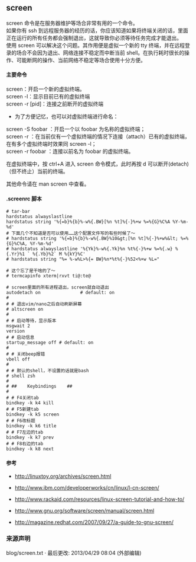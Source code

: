 ---
---

## screen

screen 命令是在服务器维护等场合非常有用的一个命令。  
如果你有 ssh 到远程服务器的经历的话，你应该知道如果将终端关闭的话，里面正在运行的所有任务都会强制退出，这就导致你必须等待任务完成才能退出。  
使用 screen 可以解决这个问题。其作用便是虚拟一个新的 tty 终端，并在远程登录的场合不会因为退出、网络连接不稳定而中断当前 shell。在执行耗时很长的操作、可能断网的操作、当前网络不稳定等场合使用十分方便。

#### 主要命令

screen：开启一个新的虚拟终端。  
screen -l：显示目前已有的虚拟终端  
screen -r [pid]：连接之前断开的虚拟终端

- 为了方便记忆，也可以对虚拟终端进行命名：

screen -S foobar ：开启一个以 foobar 为名称的虚拟终端；  
screen -r ：在当前仅有一个虚拟终端的情况下连接（attach）已有的虚拟终端，在有多个虚拟终端时效果同 screen -l；  
screen -r foobar ：连接以前名为 foobar 的虚拟终端。

在虚拟终端中，按 ctrl+A 进入 screen 命令模式，此时再按 d 可以断开(detach)（但不终止）当前的终端。

其他命令请在 man screen 中查看。

#### .screenrc 脚本

    # tar-bar
    hardstatus alwayslastline
    hardstatus string '%{=b}%{b}%-w%{.BW}[%n %t]%{-}%+w %=%{G}%C%A %Y-%m-%d'
    # 下面几个不知道是否可以使用……这个配置文件写的有些时候了～
    # hardstatus string '%{=b}%{b}%-w%{.BW}%10&gt;[%n %t]%{-}%+w%&lt; %=%{G}%C%A, %Y-%m-%d'
    # hardstatus alwayslastline '%{Yk}%-w%{.Yk}%n %t%{-}%+w %=%{.w} %{.Yr}%1 ` %{.Yb}%2` M %{kY}%C'
    # hardstatus string "%= %-w%L>%{= BW}%n*%t%{-}%52<%+w %L="
     
    # 这个忘了是干啥的了～
    # termcapinfo xterm|rxvt ti@:te@
     
    # screen里面的所有进程退出，screen就自动退出
    autodetach on               # default: on
    #
    # # 退出vim/nano之后自动刷新屏幕
    # altscreen on
    #
    # # 启动等待，显示版本
    msgwait 2
    version
    # # 启动信息
    startup_message off # default: on
    #
    # # 关闭beep报错
    vbell off
    #
    # # 默认的shell，不设置的话就是bash
    # shell zsh
    #
    # ##    Keybindings    ##
    #
    # # F4关闭tab
    bindkey -k k4 kill
    # # F5新建tab
    bindkey -k k5 screen
    # # F6改标题
    bindkey -k k6 title
    # # F7左边的tab
    bindkey -k k7 prev
    # # F8右边的tab
    bindkey -k k8 next

#### 参考

- <http://linuxtoy.org/archives/screen.html>

- <http://www.ibm.com/developerworks/cn/linux/l-cn-screen/>

- <http://www.rackaid.com/resources/linux-screen-tutorial-and-how-to/>

- <http://www.gnu.org/software/screen/manual/screen.html>

- <http://magazine.redhat.com/2007/09/27/a-guide-to-gnu-screen/>

### 来源声明

blog/screen.txt · 最后更改: 2013/04/29 08:04 (外部编辑)
